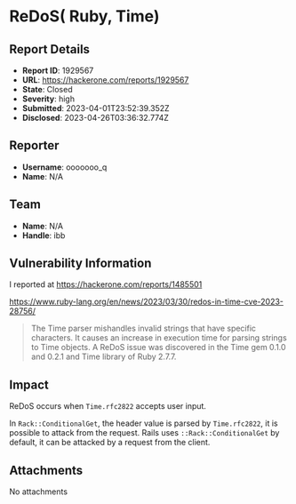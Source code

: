 # ReDoS( Ruby, Time)

## Report Details
- **Report ID**: 1929567
- **URL**: https://hackerone.com/reports/1929567
- **State**: Closed
- **Severity**: high
- **Submitted**: 2023-04-01T23:52:39.352Z
- **Disclosed**: 2023-04-26T03:36:32.774Z

## Reporter
- **Username**: ooooooo_q
- **Name**: N/A

## Team
- **Name**: N/A
- **Handle**: ibb

## Vulnerability Information
I reported at https://hackerone.com/reports/1485501

https://www.ruby-lang.org/en/news/2023/03/30/redos-in-time-cve-2023-28756/
> The Time parser mishandles invalid strings that have specific characters. It causes an increase in execution time for parsing strings to Time objects.
> A ReDoS issue was discovered in the Time gem 0.1.0 and 0.2.1 and Time library of Ruby 2.7.7.

## Impact

ReDoS occurs when `Time.rfc2822` accepts user input.

In `Rack::ConditionalGet`, the header value is parsed by `Time.rfc2822`,  it is possible to attack from the request.
Rails uses `::Rack::ConditionalGet` by default, it can be attacked by a request from the client.

## Attachments
No attachments
